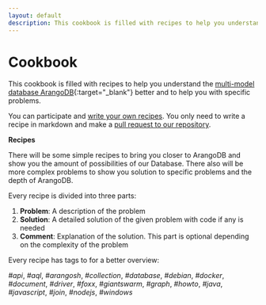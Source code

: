 ```yaml
---
layout: default
description: This cookbook is filled with recipes to help you understand the multi-model database ArangoDB betterand to help you with specific problems
---
```

# Cookbook

This cookbook is filled with recipes to help you understand the [multi-model database ArangoDB](https://www.arangodb.com/){:target="_blank"} better
and to help you with specific problems.

You can participate and [write your own recipes][2]. 
You only need to write a recipe in markdown and make a [pull request to our repository][2]. 

**Recipes**

There will be some simple recipes to bring you closer to ArangoDB and show you the amount of possibilities
of our Database. 
There also will be more complex problems to show you solution to specific problems and the depth of ArangoDB.

Every recipe is divided into three parts:

1. **Problem**: A description of the problem
2. **Solution**: A detailed solution of the given problem with code if any is needed
3. **Comment**: Explanation of the solution. This part is optional depending on the complexity of the problem

Every recipe has tags to for a better overview:

*#api*, *#aql*, *#arangosh*, *#collection*, *#database*, *#debian*, *#docker*, *#document*, *#driver*, *#foxx*, *#giantswarm*, *#graph*, *#howto*, *#java*, *#javascript*, *#join*, *#nodejs*, *#windows*

[2]: https://github.com/arangodb/arangodb/tree/devel/Documentation/Books/Cookbook
